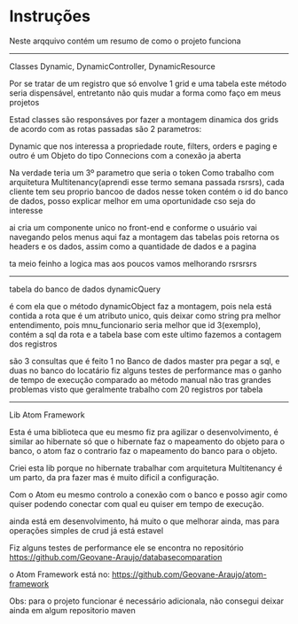 # Instruções

Neste arqquivo contém um resumo de como o projeto funciona
***********************************************************************************************************

Classes Dynamic, DynamicController, DynamicResource

Por se tratar de um registro que só envolve 1 grid e uma tabela
este método seria dispensável, entretanto não quis mudar a forma como faço em meus projetos

Estad classes são responsáves por fazer a montagem dinamica dos grids de acordo com as rotas passadas
são 2 parametros:

Dynamic que nos interessa a propriedade route, filters, orders e paging
e outro é um Objeto do tipo Connecions com a conexão ja aberta

Na verdade teria um 3º parametro que seria o token
Como trabalho com arquitetura Multitenancy(aprendi esse termo semana passada rsrsrs), cada cliente tem seu proprio bancoo
de dados nesse token contém o id do banco de dados, posso explicar melhor em uma oportunidade cso seja do interesse

ai cria um componente unico no front-end e conforme o usuário vai navegando pelos menus  aqui faz a montagem das tabelas
pois retorna os headers e os dados, assim como a quantidade de dados e a pagina

ta meio feinho a logica mas aos poucos vamos melhorando rsrsrsrs

**************************************************************************************************************************
tabela do banco de dados dynamicQuery

é com ela que o método dynamicObject faz a montagem, pois nela está contida a rota que é um atributo unico, quis deixar
como string pra melhor entendimento, pois mnu_funcionario seria melhor que id 3(exemplo),
contém a sql da rota e a tabela base com este ultimo fazemos a contagem dos registros

são 3 consultas que é feito 1 no Banco de dados master pra pegar a sql, e duas no banco do locatário
fiz alguns testes de performance mas o ganho de tempo de execução comparado ao método manual não tras grandes problemas
visto que geralmente trabalho com 20 registros por tabela

************************************************************************************************************************
Lib Atom Framework

Esta é uma biblioteca que eu mesmo fiz pra agilizar o desenvolvimento, é similar ao hibernate
só que o hibernate faz o mapeamento do objeto para o banco, o atom faz o contrario
faz o mapeamento do banco para o objeto.

Criei esta lib porque no hibernate trabalhar com arquitetura Multitenancy é um parto, da pra fazer mas é
muito dificil a configuração.

Com o Atom eu mesmo controlo a conexão com o banco e posso agir como quiser podendo conectar com qual eu quiser em tempo de
execução.

ainda está em desenvolvimento, há muito o que melhorar ainda, mas para operações simples de crud já está estavel

Fiz alguns testes de performance ele se encontra no repositório
https://github.com/Geovane-Araujo/databasecomparation

o Atom Framework está no:
https://github.com/Geovane-Araujo/atom-framework

Obs: para o projeto funcionar é necessário adicionala, não consegui deixar ainda em algum repositorio maven
